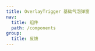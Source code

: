 ```yaml
---
title: OverlayTrigger 基础气泡弹窗
nav:
  title: 组件
  path: /components
group:
  title: 反馈
---
```


<code src='./demo/basic.tsx' />